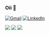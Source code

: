 ### Oii 👋

[![Gmail](https://img.shields.io/badge/-Gmail-%23333?style=for-the-badge&logo=gmail&logoColor=white)](mailto:larapalmeira38@gmail.com)
[![LinkedIn](https://img.shields.io/badge/-LinkedIn-%230077B5?style=for-the-badge&logo=linkedin&logoColor=white)](https://www.linkedin.com/in/lara-palmeira-679793303/)


<div align="center">
  <a href="https://linktr.ee/laroquildes">
</div>
  
<div>  

  <a href="https://www.instagram.com/lrmrchs" target="_blank"><img src="https://img.shields.io/badge/-Instagram-%23E4405F?style=for-the-badge&logo=instagram&logoColor=white" target="_blank"></a>
 	<a href="https://www.twitch.tv/laroquildes" target="_blank"><img src="https://img.shields.io/badge/Twitch-9146FF?style=for-the-badge&logo=twitch&logoColor=white" target="_blank"></a>
   <a href="https://linktr.ee/laroquildes" target="_blank"><img src="https://img.shields.io/badge/linktree-1de9b6?style=for-the-badge&logo=linktree&logoColor=white"></a>
  
</div>
